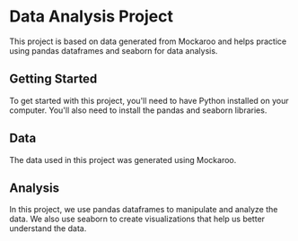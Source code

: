 # Data Analysis Project

This project is based on data generated from Mockaroo and helps practice using pandas dataframes and seaborn for data analysis.

## Getting Started

To get started with this project, you'll need to have Python installed on your computer. You'll also need to install the pandas and seaborn libraries.

## Data

The data used in this project was generated using Mockaroo.

## Analysis

In this project, we use pandas dataframes to manipulate and analyze the data. We also use seaborn to create visualizations that help us better understand the data.
